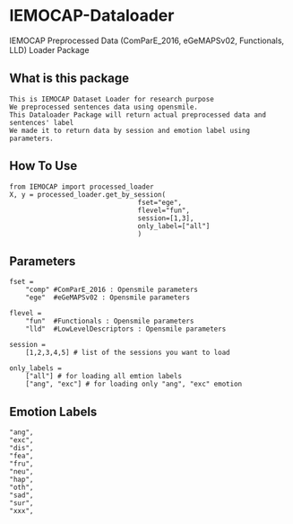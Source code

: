 # IEMOCAP-Dataloader
IEMOCAP Preprocessed Data (ComParE_2016, eGeMAPSv02, Functionals, LLD) Loader Package

## What is this package
    This is IEMOCAP Dataset Loader for research purpose
    We preprocessed sentences data using opensmile.
    This Dataloader Package will return actual preprocessed data and sentences' label
    We made it to return data by session and emotion label using parameters.

## How To Use
    from IEMOCAP import processed_loader
    X, y = processed_loader.get_by_session(
                                    fset="ege", 
                                    flevel="fun", 
                                    session=[1,3], 
                                    only_label=["all"]
                                    )

## Parameters
    fset = 
        "comp" #ComParE_2016 : Opensmile parameters
        "ege"  #eGeMAPSv02 : Opensmile parameters
        
    flevel = 
        "fun"  #Functionals : Opensmile parameters
        "lld"  #LowLevelDescriptors : Opensmile parameters
        
    session = 
        [1,2,3,4,5] # list of the sessions you want to load
        
    only_labels = 
        ["all"] # for loading all emtion labels
        ["ang", "exc"] # for loading only "ang", "exc" emotion
        
## Emotion Labels
    "ang",
    "exc",
    "dis",
    "fea",
    "fru",
    "neu",
    "hap",
    "oth",
    "sad",
    "sur",
    "xxx",
